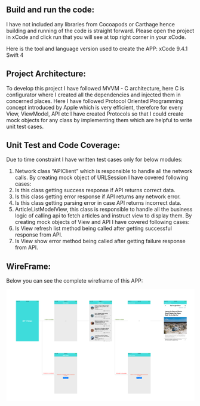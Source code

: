 ## Build and run the code:
I have not included any libraries from Cocoapods or Carthage hence building and running of the code is straight forward. Please open the project in xCode and click run that you will see at top right corner in your xCode.

Here is the tool and language version used to create the APP:
xCode 9.4.1
Swift 4

## Project Architecture:
To develop this project I have followed MVVM - C architecture, here C is configurator where I created all the dependencies and injected them in concerned places. Here I have followed Protocol Oriented Programming concept introduced by Apple which is very efficient, therefore for every View, ViewModel, API etc I have created Protocols so that I could create mock objects for any class by implementing them which are helpful to write unit test cases.

## Unit Test and Code Coverage:
Due to time constraint I have written test cases only for below modules:
1. Network class “APIClient” which is responsible to handle all the network calls. By creating mock object of URLSession I have covered following cases:
1. Is this class getting success response if API returns correct data.
2. Is this class getting error response if API returns any network error.
3. Is this class getting parsing error in case API returns incorrect data. 
2. ArticleListModelView, this class is responsible to handle all the business logic of calling api to fetch articles and instruct view to display them. By creating mock objects of View and API I have covered following cases:
1. Is View refresh list method being called after getting successful response from API.
2. Is View show error method being called after getting failure response from API.

## WireFrame:
Below you can see the complete wireframe of this APP:

![](WireFrame.png)
